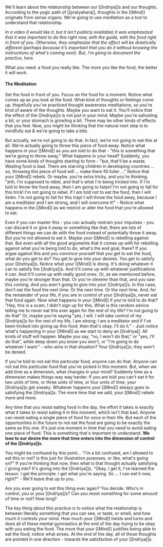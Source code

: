 We'll learn about the relationship between our [[Indriya]]s and our thoughts. According to the yogic path of [[pratyahara]], thoughts in the [[Mind]] originate from sense organs. We're going to use meditation as a tool to understand that relationship.

*In a video (I would like it, but it isn't publicly available) it was emphasized that it was important to do this right now, with the guide, with the food right in front of you. Otherwise, they emphasize that the effect will be drastically different (perhaps because it's important that you do it without knowing the instructions of what's coming next). But, I'm going to document the practice, here.*

What you need: a food you really like. The more you like the food, the better it will work.

#### The Meditation
Set the food in front of you. Focus on the food for a moment. Notice what comes up as you look at the food. What kind of thoughts or feelings come up. Hopefully you've practiced thought awareness meditations, so you're kind of aware of the thoughts. Maybe you want to eat it. You'll notice that the effect of the [[Indriya]]s is not just in your mind. Maybe you're salivating a bit, or your stomach is growling a bit. There may be other kinds of effects that you feel. Now, you might be thinking that the natural next step is to mindfully eat & we're going to take a bite.

But actually, we're not going to do that. In fact, we're not going to eat this at all. We're actually going to throw this piece of food away. Notice what happens in your [[Mind]] as you are told to do that - "this is something that we're going to throw away." What happens in your head? Suddenly, you have some kinds of thoughts starting to form - "but, that'll be a waste. Wasting food is bad. There are starving children in developing countries ... so, throwing this piece of food will ... make them fill fuller ..." Notice that your [[Mind]] rebels. Or maybe, you're extra tricky, and you're thinking, "ahh, I'm supposed to rebel, and that's what I'm being tricked into. If I'm told to throw the food away, then I am going to listen! I'm not going to fall for this trick! I'm not going to rebel. If I am told not to eat the food, then I will listen. I'm not going to fall for this trap! I will throw the food away, because I am a meditator and I am strong, and I will overcome it!" - Notice what happens in the [[Mind]] as we restrict or alter the food that you're allowed to eat.

Even if you can master this - you can actually restrain your impulses - you can discard it or give it away or something like that; there are lots of different things we can do with the food instead of potentially throw it away. But you're not allowed to eat it. Maybe your [[Mind]] is rebelling against that. But even with all the good arguments that it comes up with for rebelling against what you're being told to do, what's the end goal, there? If you argue against this and you convince yourself that you get to eat the food, what do you get to do? You get to give into your desires. You get to satisfy your [[Indriya]]s. Notice what your [[Mind]] is doing. It's doing whatever it can to satisfy the [[Indriya]]s. And it'll come up with whatever justifications it can. And it'll come up with really good ones.
Or, as we mentioned before, maybe you're stronger than that. Or you're cleverer than that, and you saw this coming. And you aren't going to give into your [[Indriya]]s. In this case, don't eat the food the next time. Or the next time. Or the next time. And, for the remainder of your life, if you are in control of your [[Indriya]]s, never eat that food again. Now what happens in your [[Mind]] if you're told to do that? "Hey, this is a scam, I didn't sign up for this. What is this random advice telling me to never eat this ever again for the rest of my life? I'm not going to do that"
Or, maybe you're saying "yes, I will. I will take control of my [[Indriya]]s for the rest of my life, I am strong; I am a meditator and if I've been tricked into giving up this food, then that's okay. I'll do it." - Just notice what's happening in your [[Mind]] as we start to deny an [[Indriya]]. All kinds of stuff will happen. Maybe you say, "no, I won't do that," or "yes, I'll do that", while deep down you know you won't, or "I'm going to do whatever I want." - who wins in that situation? Your [[Indriya]]s; they won't be denied.

If you're told to not eat this particular food, anyone can do that. Anyone can not eat this particular food that you've picked in this moment. But, when we add time as a dimension, what changes in your mind? Suddenly time as a dimension makes things way way harder. If you are told you can't eat it for two units of time, or three units of time, or four units of time, your [[Indriya]]s get sneaky. Whatever happens your [[Mind]] always goes to satisfying the  [[Indriya]]s. The more time that we add, your [[Mind]] rebels more and more.

Any time that you resist eating food in the day, the effort it takes is exactly what it takes to resist eating it in this moment, which isn't that bad. Anyone can resist eating a single piece of food for once in their life. But each of the opportunities in the future to not eat the food are going to be exactly the same as this one. It's just one moment in time that you need to avoid eating one piece of food. This is something that's important to understand. **We lose to our desire the more that time enters into the dimension of control of the [[Indriya]]s.**

You might be confused by this point... "I'm a bit confused, am I allowed to eat this or not? Is this just for illustration purposes, or like, what's going on?" If you're thinking that now, then what is that thought actually satisfying / giving into? It's giving into the [[Indriya]]s. "Okay, I get it, I've learned the lesson. I get the principle. I get what you're saying. So ... I can eat it now, right?" - We'll leave that up to you.

Are you ever going to eat this thing ever again? You decide. Who's in control, you or your [[Indriya]]s? Can you resist something for some amount of time or not? How long?

The key thing about this practice is to notice what the relationship is between literally something that you can see, or taste, or smell, and how much it controls your mind. How much your [[Mind]] twists and turns and does all of these mental gymnastics at the end of the day trying to be okay with you eating the food. The more that your [[Mind]] justifies being able to eat the food; notice what arises. At the end of the day, all of those thoughts are pointed in one direction - towards the satisfaction of your [[Indriya]]s.